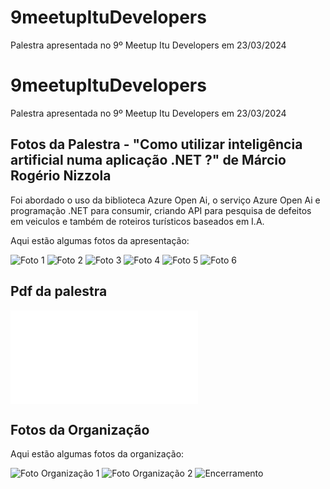 # 9meetupItuDevelopers
Palestra apresentada no 9º Meetup Itu Developers em 23/03/2024

# 9meetupItuDevelopers
Palestra apresentada no 9º Meetup Itu Developers em 23/03/2024

## Fotos da Palestra - "Como utilizar inteligência artificial numa aplicação .NET ?" de Márcio Rogério Nizzola
Foi abordado o uso da biblioteca Azure Open Ai, o serviço Azure Open Ai e programação .NET para consumir, criando API para pesquisa de defeitos em veiculos e também de roteiros turísticos baseados em I.A.

Aqui estão algumas fotos da apresentação:

![Foto 1](apresentação/fotos/mrn1.jpg)
![Foto 2](apresentação/fotos/mrn2.jpg)
![Foto 3](apresentação/fotos/mrn3.jpg)
![Foto 4](apresentação/fotos/mrn4.webp)
![Foto 5](apresentação/fotos/mrn5.jpg)
![Foto 6](apresentação/fotos/mrn6.jpg)

## Pdf da palestra
![Apresentação](apresenta%C3%A7%C3%A3o/9MeetupItu%20-%20Api%C2%B4s%20com%20IA.pdf)

## Fotos da Organização

Aqui estão algumas fotos da organização:

![Foto Organização 1](apresentação/fotos/Organização.jpg)
![Foto Organização 2](apresentação/fotos/palestrantes.jpg)
![Encerramento](apresentação/fotos/itudevelopers20240323.jpg)

